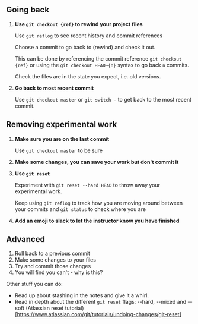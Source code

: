 ## Going back
1) **Use `git checkout {ref}` to rewind your project files**

	Use `git reflog` to see recent history and commit references
	
	Choose a commit to go back to (rewind) and check it out. 

	This can be done by referencing the commit reference `git checkout {ref}` or using the `git checkout HEAD~{n}` syntax to go back `n` commits.

	Check the files are in the state you expect, i.e. old versions.
	
1) **Go back to most recent commit**

	Use `git checkout master` or `git switch -` to get back to the most recent commit.
	

## Removing experimental work

1) **Make sure you are on the last commit**

	Use `git checkout master` to be sure
	

1) **Make some changes, you can save your work but don't commit it**


1) **Use `git reset`**

	Experiment with `git reset --hard HEAD` to throw away your experimental work.

	Keep using `git reflog` to track how you are moving around between your commits and `git status` to check where you are

1) **Add an emoji to slack to let the instructor know you have finished**

## Advanced

1) Roll back to a previous commit
1) Make some changes to your files
1) Try and commit those changes
1) You will find you can't - why is this?

Other stuff you can do:
* Read up about stashing in the notes and give it a whirl.
* Read in depth about the different `git reset` flags: --hard, --mixed and --soft (Atlassian reset tutorial)[https://www.atlassian.com/git/tutorials/undoing-changes/git-reset]

